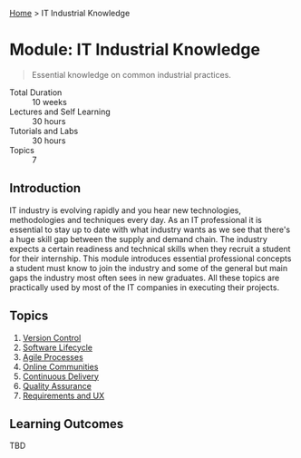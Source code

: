 [Home](../README.md) > IT Industrial Knowledge

# Module: IT Industrial Knowledge

> Essential knowledge on common industrial practices.

<dl>
<dt>Total Duration</dt>
<dd>10  weeks</dd>
<dt>Lectures and Self Learning</dt>
<dd>30 hours</dd>
<dt>Tutorials and Labs</dt>
<dd>30  hours</dd>
<dt>Topics</dt>
<dd>7</dd>
</dl>

## Introduction

IT industry is evolving rapidly and you hear new technologies, methodologies and techniques every day. As an IT professional it is essential to stay up to date with what industry wants as we see that there's a huge skill gap between the supply and demand chain. The industry expects a certain readiness and technical skills when they recruit a student for their internship.
This module introduces essential professional concepts a student must know to join the industry and some of the general but main gaps the industry most often sees in new graduates. All these topics are practically used by most of the IT companies in executing their projects.

## Topics

1. [Version Control](./01-version-control.md)
1. [Software Lifecycle](./02-software-lifecycle.md)
1. [Agile Processes](./03-agile-processes.md)
1. [Online Communities](./04-online-communities.md)
1. [Continuous Delivery](./05-continuous-delivery.md)
1. [Quality Assurance](./06-quality-assurance.md)
1. [Requirements and UX](./07-requirements-and-ux.md)

## Learning Outcomes

TBD
